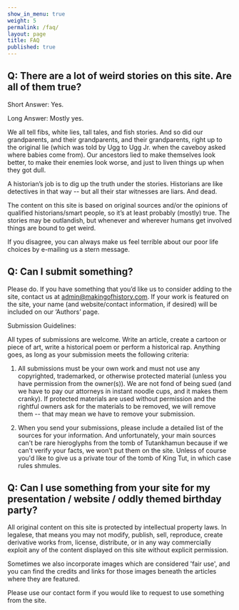 ```yaml
---
show_in_menu: true
weight: 5
permalink: /faq/
layout: page
title: FAQ
published: true
---
```






## Q: There are a lot of weird stories on this site. Are all of them true?

Short Answer: Yes.

Long Answer: Mostly yes.

We all tell fibs, white lies, tall tales, and fish stories. And so did our grandparents, and their grandparents, and their grandparents, right up to the original lie (which was told by Ugg to Ugg Jr. when the caveboy asked where babies come from). Our ancestors lied to make themselves look better, to make their enemies look worse, and just to liven things up when they got dull.

A historian’s job is to dig up the truth under the stories. Historians are like detectives in that way -- but all their star witnesses are liars. And dead.

The content on this site is based on original sources and/or the opinions of qualified historians/smart people, so it’s at least probably (mostly) true. The stories may be outlandish, but whenever and wherever humans get involved things are bound to get weird.

If you disagree, you can always make us feel terrible about our poor life choices by e-mailing  us a stern message.

## Q: Can I submit something?

Please do. If you have something that you’d like us to consider adding to the site, contact us at admin@makingofhistory.com. If your work is featured on the site, your name (and website/contact information, if desired) will be included on our ‘Authors’ page.

Submission Guidelines:

All types of submissions are welcome. Write an article, create a cartoon or piece of art, write a historical poem or perform a historical rap. Anything goes, as long as your submission meets the following criteria:

1. All submissions must be your own work and must not use any copyrighted, trademarked, or otherwise protected material (unless you have permission from the owner(s)). We are not fond of being sued (and we have to pay our attorneys in instant noodle cups, and it makes them cranky). If protected materials are used without permission and the rightful owners ask for the materials to be removed, we will remove them -- that may mean we have to remove your submission.

2. When you send your submissions, please include a detailed list of the sources for your information. And unfortunately, your main sources can't be rare hieroglyphs from the tomb of Tutankhamun because if we can’t verify your facts, we won’t put them on the site. Unless of course you'd like to give us a private tour of the tomb of King Tut, in which case rules shmules.

## Q: Can I use something from your site for my presentation / website / oddly themed birthday party?

All original content on this site is protected by intellectual property laws. In legalese, that means you may not modify, publish, sell, reproduce, create derivative works from, license, distribute, or in any way commercially exploit any of the content displayed on this site without explicit permission. 

Sometimes we also incorporate images which are considered 'fair use', and you can find the credits and links for those images beneath the articles where they are featured. 

Please use our contact form if you would like to request to use something from the site. 
